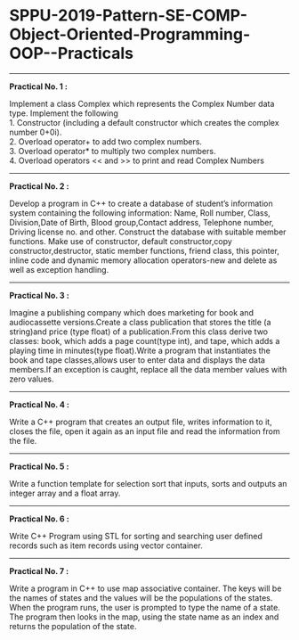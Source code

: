 <h1>SPPU-2019-Pattern-SE-COMP-Object-Oriented-Programming-OOP--Practicals</h1>
<hr>


<b>Practical No. 1 : </b>
<p>Implement a class Complex which represents the Complex Number data type. Implement the following<br>
1. Constructor (including a default constructor which creates the complex number 0+0i). <br>
2. Overload operator+ to add two complex numbers. <br>
3. Overload operator* to multiply two complex numbers. <br>
4. Overload operators << and >> to print and read Complex Numbers</p> <hr>


<b>Practical No. 2 : </b>
<p>Develop a program in C++ to create a database of student’s information system containing the following information: Name, Roll number, Class, Division,Date of Birth, Blood group,Contact address, Telephone number, Driving license no. and other. Construct the database with suitable member functions. Make use of constructor, default constructor,copy constructor,destructor, static member functions, friend class, this pointer, inline code and dynamic memory allocation operators-new and delete as well as exception handling.</p><hr>

<b>Practical No. 3 : </b>
<p>Imagine a publishing company which does marketing for book and audiocassette versions.Create a class publication that stores the title (a string)and price (type float) of a publication.From this class derive two classes: book, which adds a page count(type int), and tape, which adds a playing time in minutes(type float).Write a program that instantiates the book and tape classes,allows user to enter data and displays the data members.If an exception is caught, replace all the data member values with zero values.
</p> <hr>

<b>Practical No. 4 : </b>
<p>Write a C++ program that creates an output file, writes information to it, closes the file, open it again as an input file and read the information from the file.</p> <hr>

<b>Practical No. 5 : </b>
<p>Write a function template for selection sort that inputs, sorts and outputs an integer array and a float array.</p> <hr>

<b>Practical No. 6 : </b>
<p>Write C++ Program using STL for sorting and searching user defined records such as item records using vector container.
</p><hr>

<b>Practical No. 7 : </b>
<p>Write a program in C++ to use map associative container. The keys will be the names of states and the values will be the populations of the states. When the program runs, the user is prompted to type the name of a state. The program then looks in the map, using the state name as an index and returns the population of the state.
</p>
